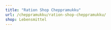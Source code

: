 ```yaml
---
title: "Ration Shop Cheppramukku"
url: /cheppramukku/ration-shop-cheppramukku/
shop: Lebensmittel
---
```

